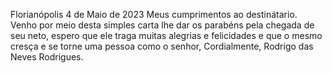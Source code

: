 Florianópolis 4 de Maio de 2023
Meus cumprimentos ao destinátario.
Venho por meio desta simples carta lhe dar os parabéns pela chegada 
de seu neto, espero que ele traga muitas alegrias e felicidades e 
que o mesmo cresça e se torne uma pessoa como o senhor,
Cordialmente,
Rodrigo das Neves Rodrigues.
